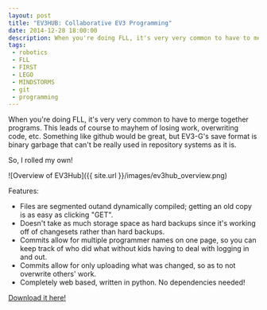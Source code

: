 ```yaml
---
layout: post
title: "EV3HUB: Collaborative EV3 Programming"
date: 2014-12-28 18:00:00
description: When you're doing FLL, it's very very common to have to merge together programs. This leads of course to mayhem of losing work, overwriting code, etc. Something like github would be great, but EV3-G's save format is binary garbage that can't be really used in repository systems as it is.
tags:
 - robotics
 - FLL
 - FIRST
 - LEGO
 - MINDSTORMS
 - git
 - programming
---
```



When you're doing FLL, it's very very common to have to merge together programs. This leads of course to mayhem of losing work, overwriting code, etc. Something like github would be great, but EV3-G's save format is binary garbage that can't be really used in repository systems as it is.

So, I rolled my own!

![Overview of EV3Hub]({{ site.url }}/images/ev3hub_overview.png)

Features:

-  Files are segmented outand dynamically compiled; getting an old copy is as easy as clicking "GET".
-  Doesn't take as much storage space as hard backups since it's working off of changesets rather than hard backups.
-  Commits allow for multiple programmer names on one page, so you can keep track of who did what without kids having to deal with logging in and out.
-  Commits allow for only uploading what was changed, so as to not overwrite others' work.
-  Completely web based, written in python. No dependencies needed!

<a href="https://github.com/Thaddeus-Maximus/ev3hub">Download it here!</a>